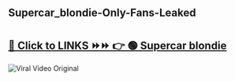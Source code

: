 
 ## Supercar_blondie-Only-Fans-Leaked

# <h2><a href="https://clipsfans.com/Supercar_blondie&ref=git">🔗 Click to LINKS ⏩⏩ 👉 🟢 Supercar blondie </a></h2>

<a href="https://clipsfans.com/Supercar_blondie&ref=git" rel="nofollow" data-target="animated-image.originalLink"><img src="https://i.ibb.co.com/xMMVF88/686577567.gif" alt="Viral Video Original" style="max-width: 100%; display: inline-block;" data-target="animated-image.originalImage"></a>
